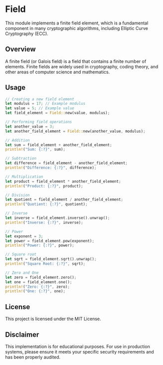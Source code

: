 # Field
This module implements a finite field element, which is a fundamental component in many cryptographic algorithms, including Elliptic Curve Cryptography (ECC).

## Overview
A finite field (or Galois field) is a field that contains a finite number of elements. Finite fields are widely used in cryptography, coding theory, and other areas of computer science and mathematics.

## Usage
```rs
// Creating a new field element
let modulus = 17; // Example modulus
let value = 5; // Example value
let field_element = Field::new(value, modulus);

// Performing field operations
let another_value = 3;
let another_field_element = Field::new(another_value, modulus);

// Addition
let sum = field_element + another_field_element;
println!("Sum: {:?}", sum);

// Subtraction
let difference = field_element - another_field_element;
println!("Difference: {:?}", difference);

// Multiplication
let product = field_element * another_field_element;
println!("Product: {:?}", product);

// Division
let quotient = field_element / another_field_element;
println!("Quotient: {:?}", quotient);

// Inverse
let inverse = field_element.inverse().unwrap();
println!("Inverse: {:?}", inverse);

// Power
let exponent = 3;
let power = field_element.pow(exponent);
println!("Power: {:?}", power);

// Square root
let sqrt = field_element.sqrt().unwrap();
println!("Square Root: {:?}", sqrt);

// Zero and One
let zero = field_element.zero();
let one = field_element.one();
println!("Zero: {:?}", zero);
println!("One: {:?}", one);
```


## License
This project is licensed under the MIT License.

## Disclaimer
This implementation is for educational purposes. For use in production systems, please ensure it meets your specific security requirements and has been properly audited.